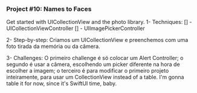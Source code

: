 ### Project #10: Names to Faces
Get started with UICollectionView and the photo library.
1- Techniques:
[] - UICollectionViewController
[] - UIImagePickerController

2- Step-by-step:
Criamos um UICollectionView e preenchemos com uma foto tirada da memória ou da câmera.

3- Challenges:
O primeiro challenge é só colocar um Alert Controller; o segundo é usar a câmera, escolhendo um picker diferente na hora de escolher a imagem; o terceiro é para modificar o primeiro projeto inteiramente, para usar um CollectionView instead of a table. I'm gonna table it for now, since it's SwiftUI time, baby.
